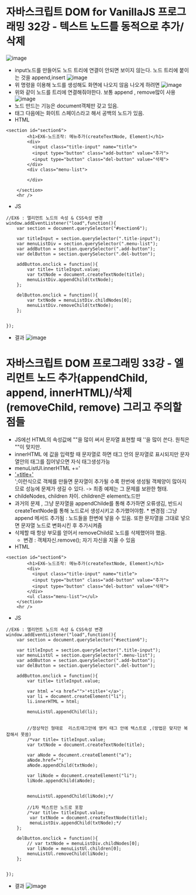 # 자바스크립트 DOM for VanillaJS 프로그래밍 32강 - 텍스트 노드를 동적으로 추가/삭제
![image](https://github.com/resti999/TIL/assets/40667871/243592f7-7011-42a8-a6ad-867f6042ac31)
* input노드를 만들어도 노드 트리에 연결이 안되면 보이지 않는다. 노드 트리에 붙이는 것을 append,insert
![image](https://github.com/resti999/TIL/assets/40667871/4514ba87-4b24-40fa-ab00-2c4a8d3da8de)
* 위 명령을 이용해 노드를 생성해도 화면에 나오지 않음 나오게 하려면
![image](https://github.com/resti999/TIL/assets/40667871/da917a39-dbf0-4e8c-afbc-52697396ca0c)
* 위와 같이 노드를 트리에 연결해줘야한다. 보통 append , remove많이 사용
![image](https://github.com/resti999/TIL/assets/40667871/f228c64e-7d86-4689-9afb-65618e4b9b12)
* 노드 만드는 기능은 document객체만 갖고 있음. 
* 태그 다음에는 화이트 스페이스라고 해서 공백의 노드가 있음.
* HTML
```
<section id="section6">
        <h1>EX6-노드조작: 메뉴추가(createTextNode, Element)</h1>
        <div>
          <input class="title-input" name="title">
          <input type="button" class="add-button" value="추가">
          <input type="button" class="del-button" value="삭제">
        </div>
        <div class="menu-list">
            
        </div>

    </section>
    <hr />
```
* JS
```
//EX6 : 엘리먼트 노드의 속성 & CSS속성 변경
window.addEventListener("load",function(){
    var section = document.querySelector("#section6");

    var titleInput = section.querySelector(".title-input");
    var menuListDiv = section.querySelector(".menu-list");
    var addButton = section.querySelector(".add-button");
    var delButton = section.querySelector(".del-button");
    
    addButton.onclick = function(){
        var title= titleInput.value;
        var txtNode = document.createTextNode(title);
        menuListDiv.appendChild(txtNode);
    };

    delButton.onclick = function(){
        var txtNode = menuListDiv.childNodes[0];
        menuListDiv.removeChild(txtNode);
    };

    
});
```
* 결과
![image](https://github.com/resti999/TIL/assets/40667871/bc0377d5-e714-4b09-a699-4af7d048725f)

# 자바스크립트 DOM 프로그래밍 33강 - 엘리먼트 노드 추가(appendChild, append, innerHTML)/삭제(removeChild, remove) 그리고 주의할 점들
* JS에선 HTML의 속성값에 ""을 많이 써서 문자열 표현할 때 ''을 많이 쓴다. 원칙은 ""이 맞지만.
* innerHTML 에 값을 입력할 때 문자열로 하면 태그 안의 문자열로 표시되지만 문자열안의 태그를 집어넣으면 자식 태그생성가능
* menuListUl.innerHTML +='<li><a href="">'+title+'</a></li>';이런식으로 객체를 만들면 문자열이 추가될 수록 한번에 생성될 객체양이 많아지므로 성능에 문제가 생길 수 있다. -> 최종 예제는 그 문제를 보완한 형태.
* childeNodes, children 차이. children은 element노드만
* 과거의 문제 , 그냥 문자열을 appendChilde를 통해 추가하면 오류생김, 반드시 createTextNode를 통해 노드로서 생성시키고 추가했어야함.    * 변경점 :그냥 append 메서드 추가됨 : 노드들을 한변에 넣을 수 있음. 또한 문자열을 그대로 넣으면 문자열 노드로 변화시킨 후 추가시켜줌
* 삭제할 때 항상 부모를 얻어서 removeChild로 노드를 삭제했어야 했음.
   * 변경 : 객체자신.remove(); 자기 자신을 지울 수 있음
* HTML
```
<section id="section6">
        <h1>EX6-노드조작: 메뉴추가(createTextNode, Element)</h1>
        <div>
          <input class="title-input" name="title">
          <input type="button" class="add-button" value="추가">
          <input type="button" class="del-button" value="삭제">
        </div>
        <ul class="menu-list"></ul>
    </section>
    <hr />
```
* JS
```
//EX6 : 엘리먼트 노드의 속성 & CSS속성 변경
window.addEventListener("load",function(){
    var section = document.querySelector("#section6");

    var titleInput = section.querySelector(".title-input");
    var menuListUl = section.querySelector(".menu-list");
    var addButton = section.querySelector(".add-button");
    var delButton = section.querySelector(".del-button");
    
    addButton.onclick = function(){
        var title= titleInput.value;    

        var html ='<a href="">'+title+'</a>';
        var li = document.createElement("li");
        li.innerHTML = html;

        menuListUl.appendChild(li); 


        //정상적인 형태로  리스트태그안에 앵커 태그 안에 텍스트로 ,(방법은 맞지만 복잡해서 못씀)
        /*var title= titleInput.value;
        var txtNode = document.createTextNode(title);

        var aNode = document.createElement("a");
        aNode.href="";
        aNode.appendChild(txtNode);

        var liNode = document.createElement("li");
        liNode.appendChild(aNode);


        menuListUl.appendChild(liNode);*/

        //1차 텍스트만 노드로 포함
        /*var title= titleInput.value;
         var txtNode = document.createTextNode(title);
         menuListDiv.appendChild(txtNode);*/
    };

    delButton.onclick = function(){
        // var txtNode = menuListDiv.childNodes[0];
        var liNode = menuListUl.children[0];
        menuListUl.removeChild(liNode);
    };

    
});
```
* 결과 
![image](https://github.com/resti999/TIL/assets/40667871/cc7bda7b-b19f-4311-94ba-c62b186ef040)
